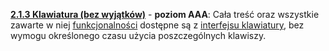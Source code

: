 [**2.1.3 Klawiatura (bez wyjątków)**](https://wcag.lepszyweb.pl/#keyboard-no-exception) - **poziom AAA**: Cała treść oraz wszystkie zawarte w niej <a href="#" data-toggle="tooltip" data-original-title="{{site.data.glossary.funkcjonalnosc}}">funkcjonalności</a> dostępne są z <a href="#" data-toggle="tooltip" data-original-title="{{site.data.glossary.interfejs_klawiaturowy}}">interfejsu klawiatury</a>, bez wymogu określonego czasu użycia poszczególnych klawiszy.
